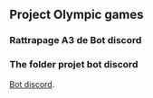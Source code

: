 ## Project Olympic games

### Rattrapage A3 de Bot discord

### The folder projet bot discord

[Bot discord](https://github.com/shinshan73/olympic-games/tree/main/bot%20discord).

